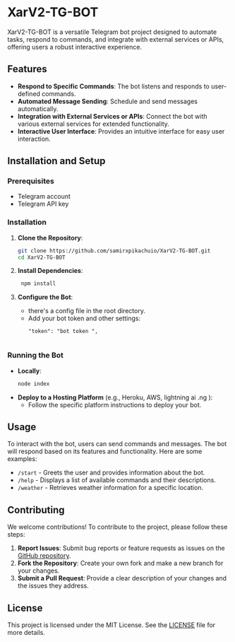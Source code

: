 # XarV2-TG-BOT

XarV2-TG-BOT is a versatile Telegram bot project designed to automate tasks, respond to commands, and integrate with external services or APIs, offering users a robust interactive experience.

## Features

- **Respond to Specific Commands**: The bot listens and responds to user-defined commands.
- **Automated Message Sending**: Schedule and send messages automatically.
- **Integration with External Services or APIs**: Connect the bot with various external services for extended functionality.
- **Interactive User Interface**: Provides an intuitive interface for easy user interaction.

## Installation and Setup

### Prerequisites

- Telegram account
- Telegram API key

### Installation

1. **Clone the Repository**:
   ```sh
   git clone https://github.com/samirxpikachuio/XarV2-TG-BOT.git
   cd XarV2-TG-BOT
   ```
   
2. **Install Dependencies**:
   ```sh
    npm install 
   ```

3. **Configure the Bot**:
   - there's a config file in the root directory.
   - Add your bot token and other settings:
     ```
     "token": "bot token ",
    ```

### Running the Bot

- **Locally**:
  ```sh
  node index 
  ```
- **Deploy to a Hosting Platform** (e.g., Heroku, AWS, lightning ai .ng ):
  - Follow the specific platform instructions to deploy your bot.

## Usage

To interact with the bot, users can send commands and messages. The bot will respond based on its features and functionality. Here are some examples:

- `/start` - Greets the user and provides information about the bot.
- `/help` - Displays a list of available commands and their descriptions.
- `/weather` - Retrieves weather information for a specific location.

## Contributing

We welcome contributions! To contribute to the project, please follow these steps:

1. **Report Issues**: Submit bug reports or feature requests as issues on the [GitHub repository](https://github.com/samirxpikachuio/XarV2-TG-BOT/issues).
2. **Fork the Repository**: Create your own fork and make a new branch for your changes.
3. **Submit a Pull Request**: Provide a clear description of your changes and the issues they address.

## License

This project is licensed under the MIT License. See the [LICENSE](LICENSE) file for more details.

